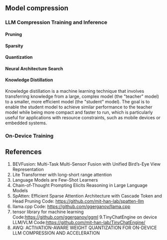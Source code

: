## Model compression

### LLM Compression Training and Inference
#### Pruning
#### Sparsity
#### Quantization
#### Neural Architecture Search
#### Knowledge Distillation
Knowledge distillation is a machine learning technique that involves transferring knowledge from a large, complex model (the "teacher" model) to a smaller, more efficient model (the "student" model). The goal is to enable the student model to achieve similar performance to the teacher model while being more compact and faster to run, which is particularly useful for applications with resource constraints, such as mobile devices or embedded systems.

### On-Device Training


## References
1. BEVFusion: Multi-Task Multi-Sensor Fusion with Unified Bird’s-Eye View Representation
2. Lite Transformer with long-short range attention
3. Language Models are Few-Shot Learners
4. Chain-of-Thought Prompting Elicits Reasoning in Large Language Models
5. SpAtten: Efficient Sparse Attention Architecture with Cascade Token and Head Pruning
   Code: https://github.com/mit-han-lab/spatten-llm
6. llama.cpp
   Code: https://github.com/ggerganov/llama.cpp
8. tensor library for machine learning
   Code:https://github.com/ggerganov/ggml
9.TinyChatEngine on device LLM/VLM
   Code:https://github.com/mit-han-lab/TinyChatEngine/
10. AWQ: ACTIVATION-AWARE WEIGHT QUANTIZATION FOR ON-DEVICE LLM COMPRESSION AND ACCELERATION



